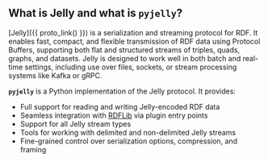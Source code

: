 ## What is Jelly and what is `pyjelly`?

[Jelly]({{ proto_link() }}) is a serialization and streaming protocol for RDF. It enables fast, compact, and flexible transmission of RDF data using Protocol Buffers, supporting both flat and structured streams of triples, quads, graphs, and datasets. Jelly is designed to work well in both batch and real-time settings, including use over files, sockets, or stream processing systems like Kafka or gRPC.

**`pyjelly`** is a Python implementation of the Jelly protocol. It provides:

* Full support for reading and writing Jelly-encoded RDF data
* Seamless integration with [RDFLib](https://rdflib.readthedocs.io/) via plugin entry points
* Support for all Jelly stream types
* Tools for working with delimited and non-delimited Jelly streams
* Fine-grained control over serialization options, compression, and framing
